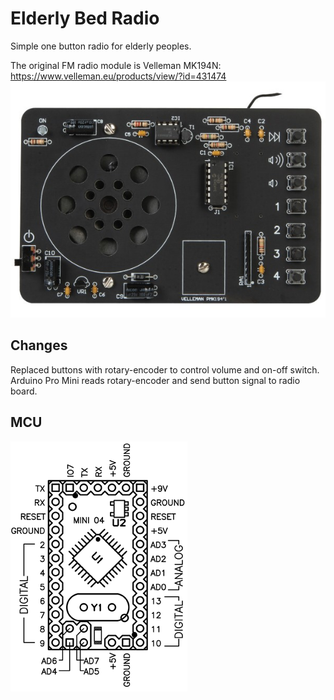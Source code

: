 # Elderly Bed Radio
Simple one button radio for elderly peoples.

The original FM radio module is Velleman MK194N: https://www.velleman.eu/products/view/?id=431474
![Original Velleman radio module MK194N](img/radio-module-front.jpg)

## Changes
Replaced buttons with rotary-encoder to control volume and on-off switch. Arduino Pro Mini reads rotary-encoder and send button signal to radio board.

## MCU

![Arduino Mini pinout](img/arduino_mini04_pinout.png)
